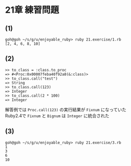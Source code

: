 # 21章 練習問題

## (1)

```
goh@goh ~/s/g/u/enjoyable_ruby> ruby 21.exercise/1.rb
[2, 4, 6, 8, 10]
```

## (2)

```
>> to_class = :class.to_proc
=> #<Proc:0x00007feba40f92a8(&:class)>
>> to_class.call("test")
=> String
>> to_class.call(123)
=> Integer
>> to_class.call(2 * 100)
=> Integer
```

解答例では `Proc.call(123)` の実行結果が `Fixnum` になっていた  
Ruby2.4で `Fixnum` と `Bignum` は `Integer` に統合された

## (3)

```
goh@goh ~/s/g/u/enjoyable_ruby> ruby 21.exercise/3.rb
1
3
6
10
```

